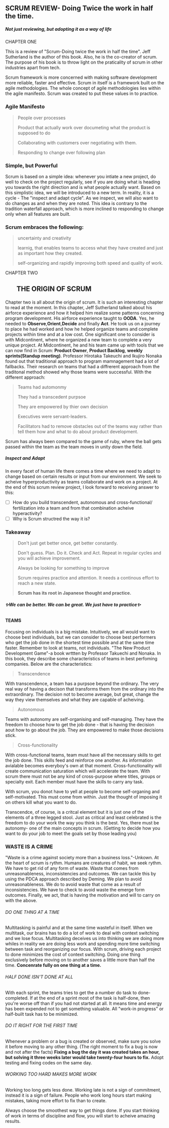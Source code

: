 ## **SCRUM REVIEW**-&nbsp;Doing Twice the  work  in half the time.
##### _Not just reviewing, but adopting it as a way of life_

CHAPTER ONE

This is a review of "Scrum-Doing twice the work in half the time". Jeff Sutherland is the author of this book. Also, he is the co-creator of scrum.
The purpose of his book is to throw light on the praticality of scrum in other industries apart from tech.

Scrum framework is more concerned with making software development more reliable, faster and effective. Scrum in itself is a framework built on the agile methodologies. The whole concept of agile methodologies lies within the agile manifesto. Scrum was created to put these values in to practice.


 ### Agile Manifesto
> People over processes
> 
>  Product that actually work over documeting what the product is supposed to do
>  
>  Collaborating with customers over negotiating with them.
>  
>  Responding to change over following plan

### Simple, but Powerful
Scrum is based on a simple idea: whenever you intiate a new project, do well to check on the project regularly, see if you are doing what is heading you towards the right direction and is what people actually want.
Based on this simplistic idea, we will be introduced to a new term. In reality, it is a cycle - The "inspect and adapt cycle".
As we inspect, we will also want to do changes as and when they are noted. This idea is contrary to the tradition waterfall approach, which is more inclined to responding to change only when all features are built. 

### Scrum embraces the following: 
> uncertainty and creativity
> 
> learnig, that enables teams to access what they have created and just as important how they created.
> 
> self-organizing  and rapidly improving both speed and quality of work.



CHAPTER TWO

## <ul>THE ORIGIN OF SCRUM</ul>
Chapter two is all about the origin of scrum. It is such an interesting  chapter to read at the moment. In this chapter, Jeff Sutherland talked about his airforce experience and how it helped him realize some patterns concerning program development. His airforce experience taught to  **OODA**. Yes, he needed to **Observe**,**Orient**,**Decide** and finally **Act**.
He took us on a journey to place he had worked and how he helped organize teams and complete projects within time and at a low cost.
One significant one to consider is with Midcontinent, where he organized a new  team to complete a very unique project. At Midcontinent, he and his team came up with tools that we can now find in Scrum: **Product Owner**, **Product Backlog**, **weekly sprints(Standup meeting)**.
Professor Hirotaka Takeuchi and Ikujiro Nonaka found out that traditional approach to program mamnagement had a lot of fallbacks. Their research on teams that had a diffrerent approach from the traditonal method showed why those teams were successful. 
With the different approach: 
> Teams had automonmy
> 
>They had a transcedent purpsoe 
>
> They are empowered by thier own decision
> 
> Executives were servant-leaders.
> 
> Facilitators had to remove obstacles out of the teams way rather than tell them how and what to do about product development.

Scrum has always been compared to the game of ruby, where the ball gets passed within the team as the team moves in unity down the field.

##### Inspect and Adapt
In every facet of human life there comes a time where we need to adapt to change based on certain results or input from our environment.
We seek to acheive hyperproductivity as teams collaborate and work on a project.
 At the end of this scrum review project, I look forward to receiving answer to this: 
 &nbsp;
- [ ]  How do you build transcendent, autonomous and cross-functional/ fertilization into a team and from  that combination acheive hyperactivity?
- [ ] Why is Scrum structred the way it is?

### Takeaway
> Don't just get better once, get better constantly.
> 
> Don't guess. Plan. Do it. Check and Act. Repeat in regular cycles and you will achieve improvement.
> 
>Always be looking for something to improve 
>
>Scrum requires practice and attention. It needs a continous effort to reach a new state.
>
> **Scrum has its root in Japanese thought and practice.** 

###### **✨We can be better. We can be great. We just have to practice✨**



#### TEAMS 
Focusing on individuals is a big mistake. Intuitively, we all would want to choose best individuals, but we can consider to choose best performers who get the job done in the shortest time possible and at the same time faster.
Remember to look at teams, not individuals.
"The New Product Development Game"-a book wrttten by Professor Takuechi and Nonaka. In this book, they describe some characteristics of teams in best perfoming companies.
Below are the characteristics: 
> Transcendence

With transcendence, a team has a purpsoe beyond the ordinary. The very real way of having a decison that transforms them from the ordinary into the extraordinary. The decision not to become average, but great, change the way they view themselves and what they are capable of acheiving.

> Autonomous

Teams with autonomy are self-organising and self-managing. They have the freedom to choose how to get the job done - that is having the decision aout how to go about the job. They are empowered to make those decisions stick.

> Cross-functionality

With cross-functional teams, team must have all the necessary skills to get the job done. This skills feed and reinforce one another. As information avialable becomes everyboy's own at that moment. Cross-functionality will create communication saturation which will accelerate the team.
With scrum there must not be any kind of cross-purpose where titles, groups or specialty exit. Each member must have the skills to carry any task.

With scrum, you donot have to yell at people to become self-organing and self-motivated. This must come from within. Just the thought of imposing it on others kill what you want to do.

Transcendce, of course, is a critcal element but it is just one of the elements of a three legged stool.
Just as critical and least celebrated is the freedom to do your work the way you think is the best. Yes, there must be autonomy- one of the main concepts in scrum.
(Getting to decide how you want to do your job to meet the goals set by those leading you)

### WASTE IS A CRIME 
"Waste is a crime against society more than a business loss."-Unkown.
At the heart of scrum is rythm. Humans are creatures of habit, we seek rythm.
We have to get rid of any form of waste. Waste that comes from unreasonableness, inconsistencies and outcomes. We can tackle this by using the PDCA approach described by Deming.
We plan to avoid unreasonableness. We do to avoid waste that come as a result of inconsistencies. We have to check to  avoid waste the emerge form outcomes. Finally, we act, that is having the motivation and will to carry on with the above.

###### DO ONE THNG AT A TIME
Multitasking is painful and at the same time wasteful in itself. When we multitask, our brains has to do a lot of work to deal with context switching and we lose focus. Multitasking deceives us into thinking we are doing more whiles in reality we are doing less work and spending more time switching between task and reorganizing our focus.
With scrum, driving each project to done minimizes the cost of context switching. Doing one thing exclusively before moving on to another saves a little more than half the time. **Concenrate fully on one thing at a time.**


###### HALF DONE ISN'T DONE AT ALL
With each  sprint, the teams tries to get the a number do task to done- completed.
If at the end of a sprint most of the task is half-done, then you're worse off than if you had not started at all. It means time and energy has been expended not to get something valuable. All "work-in progress" or half-built task has to be minimized.

###### DO IT RIGHT FOR THE FIRST TIME
Whenever a problem or a bug is created or observed, make sure you solve it before moving to any other thing. (The right moment to fix a bug is now and not after the facts)
**Fixing a bug the day it was created takes an hour, but solving it three weeks later would take twenty-four hours to  fix.**
Adopt testing and fixing codes on the same day.

###### WORKING TOO HARD MAKES MORE WORK
Working too long gets less done. Working late is not a sign of commitment, instead it is a sign of failure. People who work long hours start making mistakes, taking  more effort to fix than to create.

Always choose the smoothest way to get things done. If you start thinking of work in terms of discipline and flow, you will start to acheive amazing results.




[//]: # (These are reference links used in the body of this note and get stripped out when the markdown processor does its job. There is no need to format nicely because it shouldn't be seen. Thanks SO - http://stackoverflow.com/questions/4823468/store-comments-in-markdown-syntax)


